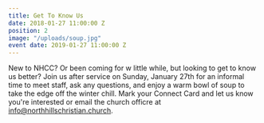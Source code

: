 ```yaml
---
title: Get To Know Us
date: 2018-01-27 11:00:00 Z
position: 2
image: "/uploads/soup.jpg"
event date: 2019-01-27 11:00:00 Z
---
```


New to NHCC? Or been coming for w little while, but looking to get to know us better? Join us after service on Sunday, January 27th for an informal time to meet staff, ask any questions, and enjoy a warm bowl of soup to take the edge off the winter chill. Mark your Connect Card and let us know you're interested or email the church officre at info@northhillschristian.church.